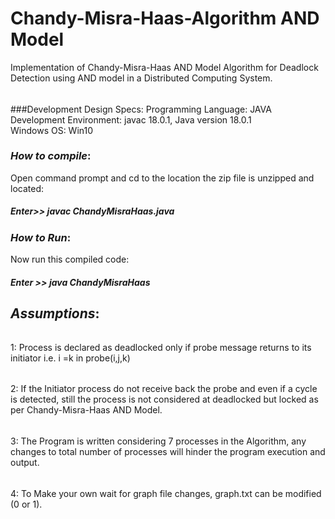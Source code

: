 # Chandy-Misra-Haas-Algorithm AND Model
Implementation of Chandy-Misra-Haas AND Model Algorithm for Deadlock Detection
using AND model in a Distributed Computing System.
######
###Development Design Specs:
Programming Language:  JAVA  
Development Environment:  javac 18.0.1, Java version 18.0.1  
Windows OS: Win10
### **_How to compile_**:  
Open command prompt and cd to the location the zip file is unzipped and located:
##### Enter>>  javac ChandyMisraHaas.java

### **_How to Run_**:

Now run this compiled code:
##### Enter >>  java ChandyMisraHaas

## **_Assumptions_**:
######
1: Process is declared as deadlocked only if probe message 
returns to its initiator i.e. i =k in probe(i,j,k)
######
2: If the Initiator process do not receive back the probe and even if a cycle is detected, 
still the process is not considered at deadlocked but locked as per Chandy-Misra-Haas AND Model.
######
3: The Program is written considering 7 processes in the Algorithm, any changes to 
total number of processes will hinder the program execution and output.
######
4: To Make your own wait for graph file changes, graph.txt can be modified (0 or 1).
